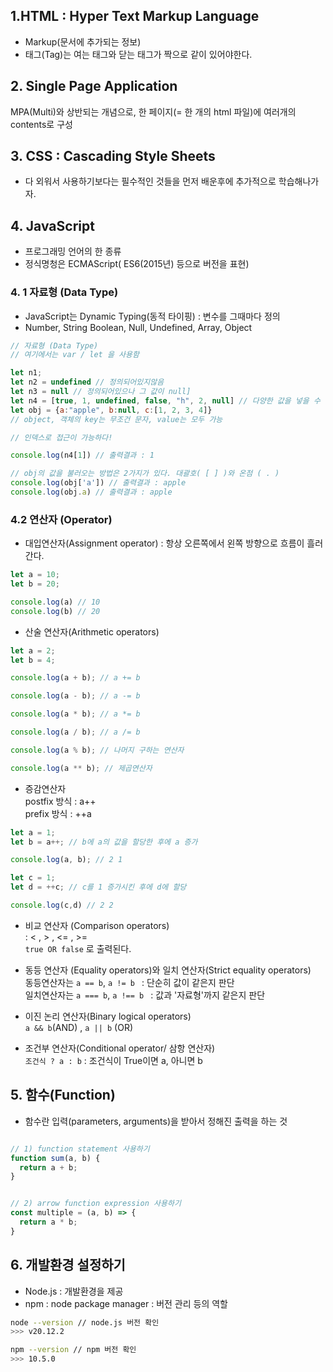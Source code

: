 ## 1.HTML : Hyper Text Markup Language
- Markup(문서에 추가되는 정보)
- 태그(Tag)는 여는 태그와 닫는 태그가 짝으로 같이 있어야한다.


## 2. Single Page Application
MPA(Multi)와 상반되는 개념으로, 한 페이지(= 한 개의 html 파일)에 여러개의 contents로 구성

## 3. CSS : Cascading Style Sheets
- 다 외워서 사용하기보다는 필수적인 것들을 먼저 배운후에 추가적으로 학습해나가자.

## 4. JavaScript
- 프로그래밍 언어의 한 종류
- 정식명청은 ECMAScript( ES6(2015년) 등으로 버전을 표현)

### 4. 1 자료형 (Data Type)
- JavaScript는 Dynamic Typing(동적 타이핑) : 변수를 그때마다 정의
- Number, String Boolean, Null, Undefined, Array, Object

```js
// 자료형 (Data Type)
// 여기에서는 var / let 을 사용함 

let n1;
let n2 = undefined // 정의되어있지않음
let n3 = null // 정의되어있으나 그 값이 null]
let n4 = [true, 1, undefined, false, "h", 2, null] // 다양한 값을 넣을 수 있다.
let obj = {a:"apple", b:null, c:[1, 2, 3, 4]}
// object, 객체의 key는 무조건 문자, value는 모두 가능

// 인덱스로 접근이 가능하다!

console.log(n4[1]) // 출력결과 : 1

// obj의 값을 불러오는 방법은 2가지가 있다. 대괄호( [ ] )와 온점 ( . )
console.log(obj['a']) // 출력결과 : apple
console.log(obj.a) // 출력결과 : apple
```

### 4.2 연산자 (Operator)
- 대입연산자(Assignment operator) : 항상 오른쪽에서 왼쪽 방향으로 흐름이 흘러간다.
```js
let a = 10;
let b = 20;

console.log(a) // 10
console.log(b) // 20
```

- 산술 연산자(Arithmetic operators)
```js
let a = 2;
let b = 4;

console.log(a + b); // a += b

console.log(a - b); // a -= b

console.log(a * b); // a *= b

console.log(a / b); // a /= b

console.log(a % b); // 나머지 구하는 연산자

console.log(a ** b); // 제곱연산자
```
- 증감연산자  
postfix 방식 : a++  
prefix 방식 : ++a

```js
let a = 1;
let b = a++; // b에 a의 값을 할당한 후에 a 증가

console.log(a, b); // 2 1

let c = 1;
let d = ++c; // c를 1 증가시킨 후에 d에 할당

console.log(c,d) // 2 2
```
- 비교 연산자 (Comparison operators)  
: <  , > ,  <= ,  >=  
```true OR false```  로 출력된다.

- 동등 연산자 (Equality operators)와 일치 연산자(Strict equality operators)  
동등연산자는 ``` a == b ```,  ```a != b ``` : 단순히 값이 같은지 판단  
일치연산자는 ``` a === b ```,  ```a !== b ``` : 값과 '자료형'까지 같은지 판단 

- 이진 논리 연산자(Binary logical operators)  
``` a && b ```(AND) , ``` a || b ``` (OR)

- 조건부 연산자(Conditional operator/ 삼항 연산자)   
``` 조건식 ? a : b ``` : 조건식이 True이면 a, 아니면 b  

## 5. 함수(Function)
-  함수란 입력(parameters, arguments)을 받아서 정해진 출력을 하는 것
```js

// 1) function statement 사용하기
function sum(a, b) {
  return a + b;
}


// 2) arrow function expression 사용하기
const multiple = (a, b) => {
  return a * b;
}
```

## 6. 개발환경 설정하기
- Node.js : 개발환경을 제공
- npm : node package manager : 버전 관리 등의 역할  
```bash
node --version // node.js 버전 확인
>>> v20.12.2

npm --version // npm 버전 확인
>>> 10.5.0
```









